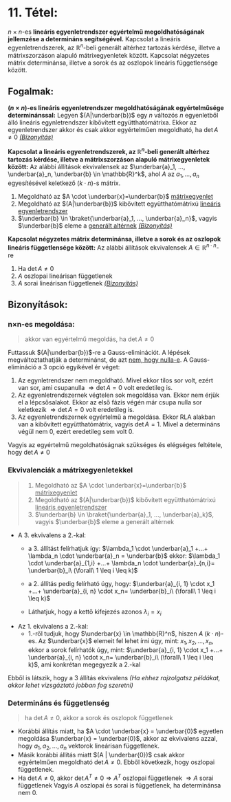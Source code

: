 # 11. Tétel:
$n × n$-es **lineáris egyenletrendszer egyértelmű megoldhatóságának jellemzése a determináns segítségével.** Kapcsolat a lineáris egyenletrendszerek, az $\mathbb{R}^n$-beli generált altérhez tartozás kérdése, illetve a mátrixszorzáson alapuló mátrixegyenletek között. Kapcsolat négyzetes mátrix determinánsa, illetve a sorok és az oszlopok lineáris függetlensége között.

## Fogalmak:
**($n × n$)-es lineáris egyenletrendszer megoldhatóságának egyértelműsége determinánssal:** 
Legyen $(A|\underbar{b})$ egy $n$ változós $n$ egyenletből álló lineáris egynletrendszer kibővített együtthatómátrixa. Ekkor az egyenletrendszer akkor és csak akkor egyértelműen megoldható, ha $\det A \neq 0$
[*(Bizonyítás)*](#nn-es-megoldása)

**Kapcsolat a lineáris egyenletrendszerek, az $\mathbb{R}^n$-beli generált altérhez tartozás kérdése, illetve a mátrixszorzáson alapuló mátrixegyenletek között:** Az alábbi állítások ekvivalensek az $\underbar{a}_1, ..., \underbar{a}_n, \underbar{b} \in \mathbb{R}^k$, ahol $A$ az $a_1,...,a_n$ egyesítésével keletkező $(k \cdot n)$-s mátrix.
1. Megoldható az $A \cdot \underbar{x}=\underbar{b}$ <u>mátrixegyenlet</u>
2. Megoldható az $(A|\underbar{b})$ kibővített együtthatómátrixú <u>lineáris egyenletrendszer</u>
3. $\underbar{b} \in \braket{\underbar{a}_1, ..., \underbar{a}_n}$, vagyis $\underbar{b}$ eleme a <u>generált altérnek</u>
[*(Bizonyítás)*](#ekvivalenciák-a-mátrixegyenletekkel)

**Kapcsolat négyzetes mátrix determinánsa, illetve a sorok és az oszlopok lineáris függetlensége között:** Az alábbi állítások ekvivalensek $A \in \mathbb{R}^{n  \cdot n}$-re
1. Ha $\det A \neq 0$
2. $A$ oszlopai lineárisan függetlenek
3. $A$ sorai lineárisan függetlenek
[*(Bizonyítás)*](#determináns-és-függetlenség)

## Bizonyítások:

### n×n-es megoldása:
> akkor van egyértelmű megoldás, ha  $\det A  \neq 0$

Futtassuk $(A|\underbar{b})$-re a Gauss-eliminációt. A lépések megváltoztathatják a determinánst, de azt [nem, hogy nulla-e](9.md#determináns-gauss-elim). 
A Gauss-elimináció a 3 opció egyikével ér véget:

1. Az egynletrendszer nem megoldható. Mivel ekkor tilos sor volt, ezért van sor, ami csupanulla $\Rightarrow \det A = 0$ volt eredetileg is.
2. Az egyenletrendszernek végtelen sok megoldása van. Ekkor nem érjük el a lépcsősalakot. Ekkor az első fázis végén már csupa nulla sor keletkezik $\Rightarrow \det A = 0$ volt eredetileg is.
3. Az egyenletrendszernek egyértelmű a megoldása. Ekkor RLA alakban van a kibővített együtthatómátrix, vagyis $\det A = 1$. Mivel a determináns végül nem 0, ezért eredetileg sem volt 0.

Vagyis az egyértelmű megoldhatóságnak szükséges és elégséges feltétele, hogy $\det A  \neq 0$

### Ekvivalenciák a mátrixegyenletekkel
> 1. Megoldható az $A  \cdot \underbar{x}=\underbar{b}$ <u>mátrixegyenlet</u>
> 2. Megoldható az $(A|\underbar{b})$ kibővített együtthatómátrixú <u>lineáris egyenletrendszer</u>
> 3. $\underbar{b} \in \braket{\underbar{a}_1, ..., \underbar{a}_k}$, vagyis $\underbar{b}$ eleme a generált altérnek

- A 3. ekvivalens a 2.-kal: 
    - a 3. állítást felírhatjuk így: $\lambda_1 \cdot \underbar{a}_1 +...+ \lambda_n \cdot \underbar{a}_n = \underbar{b}$
    ekkor: $\lambda_1 \cdot \underbar{a}_{1,i} +...+ \lambda_n \cdot \underbar{a}_{n,i}= \underbar{b}_i\ (\forall\ 1 \leq i \leq k)$
    - a 2. állítás pedig felírható úgy, hogy: $\underbar{a}_{i, 1} \cdot x_1 +...+ \underbar{a}_{i, n} \cdot x_n= \underbar{b}_i\ (\forall\ 1 \leq i \leq k)$
    
    - Láthatjuk, hogy a kettő kifejezés azonos $\lambda_i = x_i$
- Az 1. ekvivalens a 2.-kal:
    - 1.-ről tudjuk, hogy $\underbar{x} \in \mathbb{R}^n$, hiszen $A\ (k \cdot n)$-es.
    Az $\underbar{x}$ elemeit fel lehet írni úgy, mint: $x_1, x_2, ..., x_n$, ekkor a sorok felírhatók úgy, mint:
    $\underbar{a}_{i, 1} \cdot x_1 +...+ \underbar{a}_{i, n} \cdot x_n= \underbar{b}_i\ (\forall\ 1 \leq i \leq k)$, ami konkrétan megegyezik a 2.-kal

Ebből is látszik, hogy a 3 állítás ekvivalens
*(Ha ehhez rajzolgatsz példákat, akkor lehet vizsgáztató jobban fog szeretni)*

### Determináns és függetlenség
> ha $\det A \neq 0$, akkor a sorok és oszlopok függetlenek
- Korábbi állítás miatt, ha $A \cdot \underbar{x} = \underbar{0}$ egyetlen megoldása $\underbar{x} = \underbar{0}$, akkor az ekvivalens azzal, hogy $a_1, a_2, ..., a_n$ vektorok lineárisan függetlenek.
- Másik korábbi állítás miatt $(A | \underbar{0})$ csak akkor egyértelműen megoldható  $\det A \neq 0$. Ebből következik, hogy oszlopai függetlenek.
- Ha $\det A \neq 0$, akkor $\det A^T \neq 0 \Rightarrow A^T$ oszlopai függetlenek $\Rightarrow A$ sorai függetlenek
Vagyis $A$ oszlopai és sorai is függetlenek, ha determinánsa nem 0.